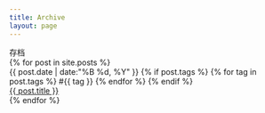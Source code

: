 ```yaml
---
title: Archive
layout: page
---
```


<div class="page-title" id="archive">存档</div>
<div class="archive-main">
  {% for post in site.posts %}
    <div class="archive-item">
      <div class="archive-date">
        {{ post.date | date:"%B %d, %Y" }}
        {% if post.tags %}
          {% for tag in post.tags %}
            <span class="archive-tag">#{{ tag }}</span>
          {% endfor %}
        {% endif %}
      </div>
      <div class="archive-title"><a href="{{ post.url | relative_url }}">{{ post.title }}</a></div>
    </div>
  {% endfor %}
</div>
